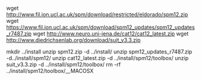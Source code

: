 wget http://www.fil.ion.ucl.ac.uk/spm/download/restricted/eldorado/spm12.zip
wget https://www.fil.ion.ucl.ac.uk/spm/download/spm12_updates/spm12_updates_r7487.zip
wget http://www.neuro.uni-jena.de/cat12/cat12_latest.zip
wget http://www.diedrichsenlab.org/download/suit_v3.3.zip

mkdir ../install
unzip spm12.zip -d ../install/
unzip  spm12_updates_r7487.zip  -d../install/spm12/
unzip cat12_latest.zip -d ../install/spm12/toolbox/
unzip suit_v3.3.zip -d ../install/spm12/toolbox/
rm -rf ../install/spm12/toolbox/__MACOSX

